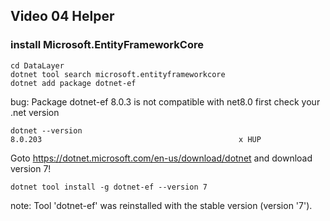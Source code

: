 ## Video 04 Helper

### install Microsoft.EntityFrameworkCore
```
cd DataLayer
dotnet tool search microsoft.entityframeworkcore
dotnet add package dotnet-ef
```
bug: Package dotnet-ef 8.0.3 is not compatible with net8.0
first check your .net version
```
dotnet --version
8.0.203                                            х HUP
```
Goto https://dotnet.microsoft.com/en-us/download/dotnet and download version 7!
```
dotnet tool install -g dotnet-ef --version 7
```
note: Tool 'dotnet-ef' was reinstalled with the stable version (version '7').
